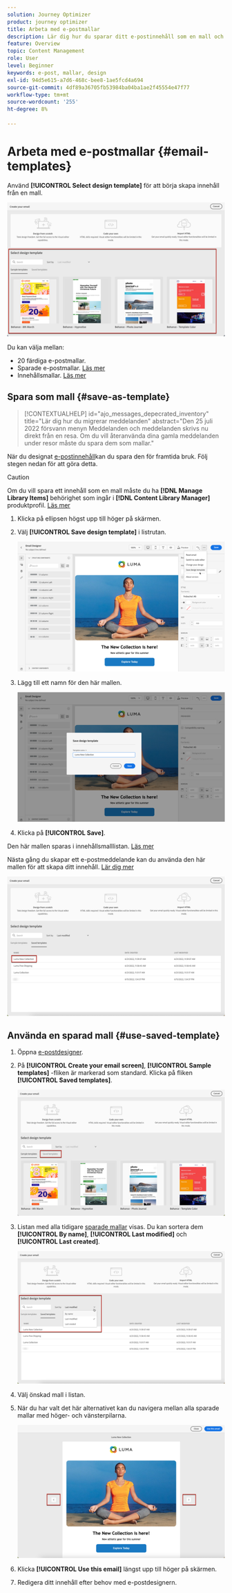 ```yaml
---
solution: Journey Optimizer
product: journey optimizer
title: Arbeta med e-postmallar
description: Lär dig hur du sparar ditt e-postinnehåll som en mall och återanvänder det i Journey Optimizer
feature: Overview
topic: Content Management
role: User
level: Beginner
keywords: e-post, mallar, design
exl-id: 94d5e615-a7d6-468c-bee8-1ae5fcd4a694
source-git-commit: 4df89a36705fb53984ba04ba1ae2f45554e47f77
workflow-type: tm+mt
source-wordcount: '255'
ht-degree: 8%

---
```


# Arbeta med e-postmallar {#email-templates}

Använd **[!UICONTROL Select design template]** för att börja skapa innehåll från en mall.

![](assets/email_designer-templates.png)

Du kan välja mellan:
* 20 färdiga e-postmallar.
* Sparade e-postmallar. [Läs mer](#use-saved-template)
* Innehållsmallar. [Läs mer](content-templates.md)

## Spara som mall {#save-as-template}

>[!CONTEXTUALHELP]
>id="ajo_messages_depecrated_inventory"
>title="Lär dig hur du migrerar meddelanden"
>abstract="Den 25 juli 2022 försvann menyn Meddelanden och meddelanden skrivs nu direkt från en resa. Om du vill återanvända dina gamla meddelanden under resor måste du spara dem som mallar."

När du designat [e-postinnehåll](get-started-email-design.md)kan du spara den för framtida bruk. Följ stegen nedan för att göra detta.

>[!CAUTION]
>
>Om du vill spara ett innehåll som en mall måste du ha **[!DNL Manage Library Items]** behörighet som ingår i **[!DNL Content Library Manager]** produktprofil. [Läs mer](../administration/ootb-product-profiles.md#content-library-manager)

1. Klicka på ellipsen högst upp till höger på skärmen.

1. Välj **[!UICONTROL Save design template]** i listrutan.

   ![](assets/email_designer-save-template.png)

1. Lägg till ett namn för den här mallen.

   ![](assets/email_designer-template-name.png)

1. Klicka på **[!UICONTROL Save]**.

Den här mallen sparas i innehållsmalllistan. [Läs mer](content-templates.md)

Nästa gång du skapar ett e-postmeddelande kan du använda den här mallen för att skapa ditt innehåll. [Lär dig mer](#use-saved-template)

![](assets/email_designer-saved-template.png)

## Använda en sparad mall {#use-saved-template}

1. Öppna [e-postdesigner](content-from-scratch.md).

1. På **[!UICONTROL Create your email screen]**, **[!UICONTROL Sample templates]** -fliken är markerad som standard. Klicka på fliken **[!UICONTROL Saved templates]**.  

   ![](assets/email_designer-saved-templates-tab.png)

1. Listan med alla tidigare [sparade mallar](#save-as-template) visas. Du kan sortera dem **[!UICONTROL By name]**, **[!UICONTROL Last modified]** och **[!UICONTROL Last created]**.

   ![](assets/email_designer-saved-templates.png)

1. Välj önskad mall i listan.

1. När du har valt det här alternativet kan du navigera mellan alla sparade mallar med höger- och vänsterpilarna.

   ![](assets/email_designer-saved-templates-navigate.png)

1. Klicka **[!UICONTROL Use this email]** längst upp till höger på skärmen.

1. Redigera ditt innehåll efter behov med e-postdesignern.
